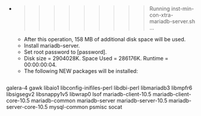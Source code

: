 * >>>>>>>>> Running inst-min-con-xtra-mariadb-server.sh ...
  * After this operation, 158 MB of additional disk space will be used.
  * Install mariadb-server.
  * Set root password to [password].
  * Disk size = 2904028K. Space Used = 286176K. Runtime = 00:00:00:04.
  * The following NEW packages will be installed:
  ```bash
galera-4 gawk libaio1 libconfig-inifiles-perl libdbi-perl
libmariadb3 libmpfr6 libsigsegv2 libsnappy1v5 libwrap0
lsof mariadb-client-10.5 mariadb-client-core-10.5 mariadb-common mariadb-server
mariadb-server-10.5 mariadb-server-core-10.5 mysql-common psmisc socat
  ```
